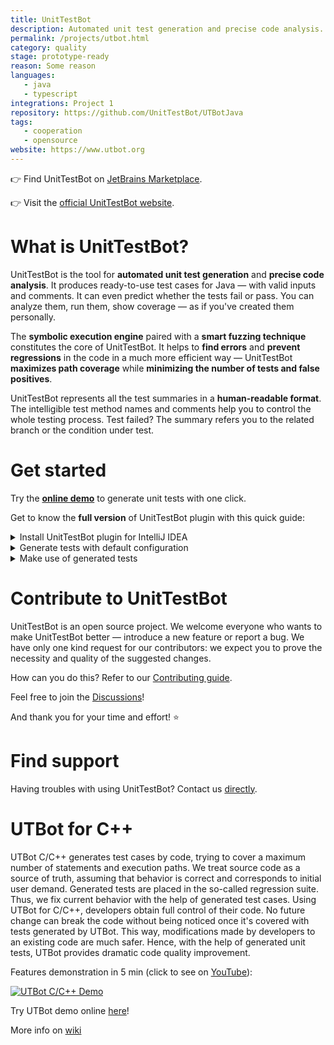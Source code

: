 ```yaml
---
title: UnitTestBot
description: Automated unit test generation and precise code analysis.
permalink: /projects/utbot.html
category: quality
stage: prototype-ready
reason: Some reason
languages:
   - java
   - typescript
integrations: Project 1
repository: https://github.com/UnitTestBot/UTBotJava
tags:
   - cooperation
   - opensource
website: https://www.utbot.org
---
```


👉 Find UnitTestBot on [JetBrains Marketplace](https://plugins.jetbrains.com/plugin/19445-unittestbot).

👉 Visit the [official UnitTestBot website](https://www.utbot.org/).

# What is UnitTestBot?

UnitTestBot is the tool for **automated unit test generation** and **precise code analysis**. It produces ready-to-use 
test 
cases for 
Java — with 
valid inputs and comments. It can even predict whether the tests fail or pass. You can analyze them, run them, show coverage — as if you've created them personally.

The **symbolic execution engine** paired with a **smart fuzzing technique** constitutes the core of UnitTestBot. It helps to **find errors** and **prevent regressions** in the code in a much more efficient way — UnitTestBot **maximizes path coverage** while **minimizing the number of tests and false positives**.

UnitTestBot represents all the test summaries in a **human-readable format**. The intelligible test method names and comments help you to control the whole testing process. Test failed? The summary refers you to the related branch or the condition under test.

# Get started

Try the **[online demo](https://www.utbot.org/demo)** to generate unit tests with one click.

Get to know the **full version** of UnitTestBot plugin with this quick guide:

<details>
  <summary>Install UnitTestBot plugin for IntelliJ IDEA</summary>

Try the most straightforward path to start using UnitTestBot plugin.
1. Please check the [system requirements](https://github.com/UnitTestBot/UTBotJava/wiki/Check-system-requirements).
2. Open your IntelliJ IDEA.
3. Go to **File > Settings... > Plugins > Marketplace**.
4. In the search field type *UnitTestBot* — you'll see the UnitTestBot plugin page.
5. Press the **Install** button and wait until it changes to **Installed**, then click **OK**.

Now you can find the UnitTestBot plugin enabled in the **File > Settings > Plugins** window.

Do you want to manually choose the build or to update the plugin? Please refer to [Install or update plugin](https://github.com/UnitTestBot/UTBotJava/wiki/Install-or-update-plugin) in our user guide.

____________
</details>

<details>
  <summary>Generate tests with default configuration</summary>

Proceed to generating unit tests for the existing Java project. If you don't have one, create it using the [JetBrains tutorial](https://www.jetbrains.com/help/idea/creating-and-running-your-first-java-application.html).

1. Open your Java project in IntelliJ IDEA. 
2. Right-click the required package or a file in the Project tool window, scroll the menu down to the bottom and 
   choose **Generate Tests with UnitTestBot...**
3. In the **Generate Tests with UnitTestBot** window tick the classes or methods you'd like to cover with unit tests and 
   press **Generate Tests** or **Generate and Run**.

Now you can see the resulting test class or classes in the Editor tool window.

Need to configure testing framework, mocking strategy or parameterization? Please check all [configuration options](https://github.com/UnitTestBot/UTBotJava/wiki/Fine-tune-test-generation).

____________
</details>

<details>
  <summary>Make use of generated tests</summary>

What can you do with the output?

1. To *find and fix the errors* in your code:

* Run the generated tests: right-click the test class or a folder with tests and choose **Run**.

* In the Run tool window you can see the tests failed with the brief failure explanation.

* Fix your errors if needed.

2. To *prevent regressions*:

* Having your errors fixed, run the tests again. "Passed"? Commit them as the regression suite.

* Introduce changes in the code and run your tests as often as needed!

* Tests failed? Decide whether it is a bug or a feature and generate new tests if necessary.

3. To *view coverage*:

Right-click the test class, choose **More Run/Debug > Run ... with Coverage**.

Want to know more about test descriptions or SARIF reports? Please learn how to [Get use of test results](https://github.com/UnitTestBot/UTBotJava/wiki/Get-use-of-test-results).

____________
</details>

# Contribute to UnitTestBot

UnitTestBot is an open source project. We welcome everyone who wants to make UnitTestBot better — introduce a new feature or report a bug. We have only one kind request for our contributors: we expect you to prove the necessity and quality of the suggested changes.

How can you do this? Refer to our [Contributing guide](https://github.com/UnitTestBot/UTBotJava/blob/main/CONTRIBUTING.md).

Feel free to join the [Discussions](https://github.com/UnitTestBot/UTBotJava/discussions)!

And thank you for your time and effort! ⭐

# Find support

Having troubles with using UnitTestBot? Contact us [directly](https://www.utbot.org/about).


# UTBot for C++

UTBot C/C++ generates test cases by code, trying to cover a maximum number of statements and execution paths. We treat source code as a source of truth, assuming that behavior is correct and corresponds to initial user demand. Generated tests are placed in the so-called regression suite. Thus, we fix current behavior with the help of generated test cases. Using UTBot for C/C++, developers obtain full control of their code. No future change can break the code without being noticed once it's covered with tests generated by UTBot. This way, modifications made by developers to an existing code are much safer. Hence, with the help of generated unit tests, UTBot provides dramatic code quality improvement.

Features demonstration in 5 min (click to see on [YouTube](https://www.youtube.com/watch?v=bDJyWEeYhvk)):

[![UTBot C/C++ Demo](https://img.youtube.com/vi/bDJyWEeYhvk/0.jpg)](https://www.youtube.com/watch?v=bDJyWEeYhvk "UTBot C/C++ Demo")

Try UTBot demo online [here](https://www.utbot.org/demo/?language=C)!

More info on [wiki](https://github.com/UnitTestBot/UTBotCpp/wiki)
